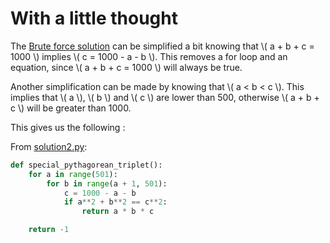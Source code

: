 # With a little thought

The [Brute force solution](solution1.md) can be simplified a bit knowing that
\\( a + b + c = 1000 \\) implies \\( c = 1000 - a - b \\). This removes a for
loop and an equation, since \\( a + b + c = 1000 \\) will always be true.

Another simplification can be made by knowing that \\( a < b < c \\). This
implies that \\( a \\), \\( b \\) and \\( c \\) are lower than 500, otherwise
\\( a + b + c \\) will be greater than 1000.

This gives us the following :

From [solution2.py](https://github.com/TurtleSmoke/Project-Euler/blob/main/problems/problem_0009/solution2.py):

```python
def special_pythagorean_triplet():
    for a in range(501):
        for b in range(a + 1, 501):
            c = 1000 - a - b
            if a**2 + b**2 == c**2:
                return a * b * c

    return -1
```
